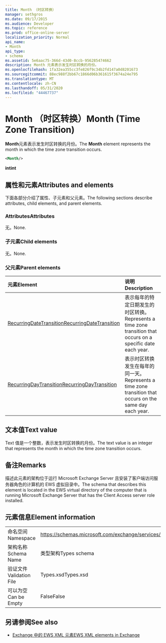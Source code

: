 ```yaml
---
title: Month （时区转换）
manager: sethgros
ms.date: 09/17/2015
ms.audience: Developer
ms.topic: reference
ms.prod: office-online-server
localization_priority: Normal
api_name:
- Month
api_type:
- schema
ms.assetid: 5e6aac75-366d-43d0-8ccb-956285474662
description: Month 元素表示发生时区转换的月份。
ms.openlocfilehash: 1fa32ea355cc3fe826f9c34b2fd147a0d8201673
ms.sourcegitcommit: 88ec988f2bb67c1866d06b361615f3674a24e795
ms.translationtype: MT
ms.contentlocale: zh-CN
ms.lasthandoff: 05/31/2020
ms.locfileid: "44467737"
---
```

# <a name="month-time-zone-transition"></a><span data-ttu-id="b55b8-103">Month （时区转换）</span><span class="sxs-lookup"><span data-stu-id="b55b8-103">Month (Time Zone Transition)</span></span>

<span data-ttu-id="b55b8-104">**Month**元素表示发生时区转换的月份。</span><span class="sxs-lookup"><span data-stu-id="b55b8-104">The **Month** element represents the month in which the time zone transition occurs.</span></span> 
  
```xml
<Month/>
```

 <span data-ttu-id="b55b8-105">**int**</span><span class="sxs-lookup"><span data-stu-id="b55b8-105">**int**</span></span>
## <a name="attributes-and-elements"></a><span data-ttu-id="b55b8-106">属性和元素</span><span class="sxs-lookup"><span data-stu-id="b55b8-106">Attributes and elements</span></span>

<span data-ttu-id="b55b8-107">下面各部分介绍了属性、子元素和父元素。</span><span class="sxs-lookup"><span data-stu-id="b55b8-107">The following sections describe attributes, child elements, and parent elements.</span></span>
  
### <a name="attributes"></a><span data-ttu-id="b55b8-108">Attributes</span><span class="sxs-lookup"><span data-stu-id="b55b8-108">Attributes</span></span>

<span data-ttu-id="b55b8-109">无。</span><span class="sxs-lookup"><span data-stu-id="b55b8-109">None.</span></span>
  
### <a name="child-elements"></a><span data-ttu-id="b55b8-110">子元素</span><span class="sxs-lookup"><span data-stu-id="b55b8-110">Child elements</span></span>

<span data-ttu-id="b55b8-111">无。</span><span class="sxs-lookup"><span data-stu-id="b55b8-111">None.</span></span>
  
### <a name="parent-elements"></a><span data-ttu-id="b55b8-112">父元素</span><span class="sxs-lookup"><span data-stu-id="b55b8-112">Parent elements</span></span>

|<span data-ttu-id="b55b8-113">**元素**</span><span class="sxs-lookup"><span data-stu-id="b55b8-113">**Element**</span></span>|<span data-ttu-id="b55b8-114">**说明**</span><span class="sxs-lookup"><span data-stu-id="b55b8-114">**Description**</span></span>|
|:-----|:-----|
|[<span data-ttu-id="b55b8-115">RecurringDateTransition</span><span class="sxs-lookup"><span data-stu-id="b55b8-115">RecurringDateTransition</span></span>](recurringdatetransition.md) <br/> |<span data-ttu-id="b55b8-116">表示每年的特定日期发生的时区转换。</span><span class="sxs-lookup"><span data-stu-id="b55b8-116">Represents a time zone transition that occurs on a specific date each year.</span></span>  <br/> |
|[<span data-ttu-id="b55b8-117">RecurringDayTransition</span><span class="sxs-lookup"><span data-stu-id="b55b8-117">RecurringDayTransition</span></span>](recurringdaytransition.md) <br/> |<span data-ttu-id="b55b8-118">表示时区转换发生在每年的同一天。</span><span class="sxs-lookup"><span data-stu-id="b55b8-118">Represents a time zone transition that occurs on the same day each year.</span></span>  <br/> |
   
## <a name="text-value"></a><span data-ttu-id="b55b8-119">文本值</span><span class="sxs-lookup"><span data-stu-id="b55b8-119">Text value</span></span>

<span data-ttu-id="b55b8-120">Text 值是一个整数，表示发生时区转换的月份。</span><span class="sxs-lookup"><span data-stu-id="b55b8-120">The text value is an integer that represents the month in which the time zone transition occurs.</span></span>
  
## <a name="remarks"></a><span data-ttu-id="b55b8-121">备注</span><span class="sxs-lookup"><span data-stu-id="b55b8-121">Remarks</span></span>

<span data-ttu-id="b55b8-122">描述此元素的架构位于运行 Microsoft Exchange Server 且安装了客户端访问服务器角色的计算机的 EWS 虚拟目录中。</span><span class="sxs-lookup"><span data-stu-id="b55b8-122">The schema that describes this element is located in the EWS virtual directory of the computer that is running Microsoft Exchange Server that has the Client Access server role installed.</span></span>
  
## <a name="element-information"></a><span data-ttu-id="b55b8-123">元素信息</span><span class="sxs-lookup"><span data-stu-id="b55b8-123">Element information</span></span>

|||
|:-----|:-----|
|<span data-ttu-id="b55b8-124">命名空间</span><span class="sxs-lookup"><span data-stu-id="b55b8-124">Namespace</span></span>  <br/> |https://schemas.microsoft.com/exchange/services/2006/types  <br/> |
|<span data-ttu-id="b55b8-125">架构名称</span><span class="sxs-lookup"><span data-stu-id="b55b8-125">Schema Name</span></span>  <br/> |<span data-ttu-id="b55b8-126">类型架构</span><span class="sxs-lookup"><span data-stu-id="b55b8-126">Types schema</span></span>  <br/> |
|<span data-ttu-id="b55b8-127">验证文件</span><span class="sxs-lookup"><span data-stu-id="b55b8-127">Validation File</span></span>  <br/> |<span data-ttu-id="b55b8-128">Types.xsd</span><span class="sxs-lookup"><span data-stu-id="b55b8-128">Types.xsd</span></span>  <br/> |
|<span data-ttu-id="b55b8-129">可以为空</span><span class="sxs-lookup"><span data-stu-id="b55b8-129">Can be Empty</span></span>  <br/> |<span data-ttu-id="b55b8-130">False</span><span class="sxs-lookup"><span data-stu-id="b55b8-130">False</span></span>  <br/> |
   
## <a name="see-also"></a><span data-ttu-id="b55b8-131">另请参阅</span><span class="sxs-lookup"><span data-stu-id="b55b8-131">See also</span></span>



- [<span data-ttu-id="b55b8-132">Exchange 中的 EWS XML 元素</span><span class="sxs-lookup"><span data-stu-id="b55b8-132">EWS XML elements in Exchange</span></span>](ews-xml-elements-in-exchange.md)

